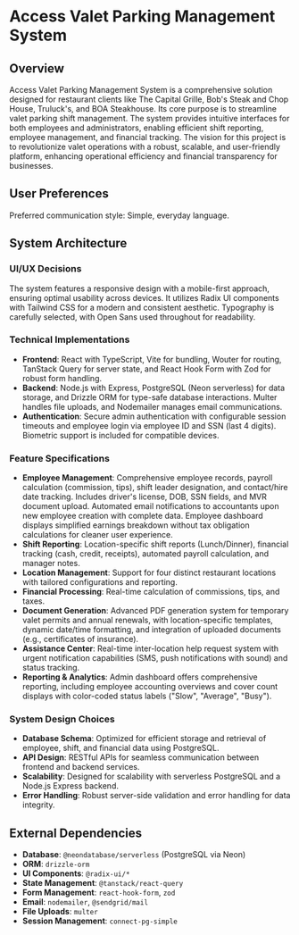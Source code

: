 # Access Valet Parking Management System

## Overview
Access Valet Parking Management System is a comprehensive solution designed for restaurant clients like The Capital Grille, Bob's Steak and Chop House, Truluck's, and BOA Steakhouse. Its core purpose is to streamline valet parking shift management. The system provides intuitive interfaces for both employees and administrators, enabling efficient shift reporting, employee management, and financial tracking. The vision for this project is to revolutionize valet operations with a robust, scalable, and user-friendly platform, enhancing operational efficiency and financial transparency for businesses.

## User Preferences
Preferred communication style: Simple, everyday language.

## System Architecture

### UI/UX Decisions
The system features a responsive design with a mobile-first approach, ensuring optimal usability across devices. It utilizes Radix UI components with Tailwind CSS for a modern and consistent aesthetic. Typography is carefully selected, with Open Sans used throughout for readability.

### Technical Implementations
- **Frontend**: React with TypeScript, Vite for bundling, Wouter for routing, TanStack Query for server state, and React Hook Form with Zod for robust form handling.
- **Backend**: Node.js with Express, PostgreSQL (Neon serverless) for data storage, and Drizzle ORM for type-safe database interactions. Multer handles file uploads, and Nodemailer manages email communications.
- **Authentication**: Secure admin authentication with configurable session timeouts and employee login via employee ID and SSN (last 4 digits). Biometric support is included for compatible devices.

### Feature Specifications
- **Employee Management**: Comprehensive employee records, payroll calculation (commission, tips), shift leader designation, and contact/hire date tracking. Includes driver's license, DOB, SSN fields, and MVR document upload. Automated email notifications to accountants upon new employee creation with complete data. Employee dashboard displays simplified earnings breakdown without tax obligation calculations for cleaner user experience.
- **Shift Reporting**: Location-specific shift reports (Lunch/Dinner), financial tracking (cash, credit, receipts), automated payroll calculation, and manager notes.
- **Location Management**: Support for four distinct restaurant locations with tailored configurations and reporting.
- **Financial Processing**: Real-time calculation of commissions, tips, and taxes.
- **Document Generation**: Advanced PDF generation system for temporary valet permits and annual renewals, with location-specific templates, dynamic date/time formatting, and integration of uploaded documents (e.g., certificates of insurance).
- **Assistance Center**: Real-time inter-location help request system with urgent notification capabilities (SMS, push notifications with sound) and status tracking.
- **Reporting & Analytics**: Admin dashboard offers comprehensive reporting, including employee accounting overviews and cover count displays with color-coded status labels ("Slow", "Average", "Busy").

### System Design Choices
- **Database Schema**: Optimized for efficient storage and retrieval of employee, shift, and financial data using PostgreSQL.
- **API Design**: RESTful APIs for seamless communication between frontend and backend services.
- **Scalability**: Designed for scalability with serverless PostgreSQL and a Node.js Express backend.
- **Error Handling**: Robust server-side validation and error handling for data integrity.

## External Dependencies

- **Database**: `@neondatabase/serverless` (PostgreSQL via Neon)
- **ORM**: `drizzle-orm`
- **UI Components**: `@radix-ui/*`
- **State Management**: `@tanstack/react-query`
- **Form Management**: `react-hook-form`, `zod`
- **Email**: `nodemailer`, `@sendgrid/mail`
- **File Uploads**: `multer`
- **Session Management**: `connect-pg-simple`